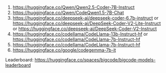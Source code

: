 1. https://huggingface.co/Qwen/Qwen2.5-Coder-7B-Instruct
2. https://huggingface.co/Qwen/CodeQwen1.5-7B-Chat
3. https://huggingface.co/deepseek-ai/deepseek-coder-6.7b-instruct or https://huggingface.co/deepseek-ai/DeepSeek-Coder-V2-Lite-Instruct or https://huggingface.co/deepseek-ai/DeepSeek-Coder-V2-Instruct 
4. https://huggingface.co/codellama/CodeLlama-13b-Instruct-hf or https://huggingface.co/codellama/CodeLlama-7b-Instruct-hf
5. https://huggingface.co/codellama/CodeLlama-7b-Instruct-hf
6. https://huggingface.co/google/codegemma-7b-it



Leaderboard: https://huggingface.co/spaces/bigcode/bigcode-models-leaderboard
